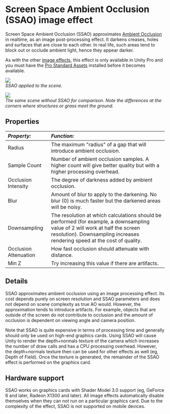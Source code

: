 Screen Space Ambient Occlusion (SSAO) image effect
==================================================


<span class=keyword>Screen Space Ambient Occlusion (SSAO)</span> approximates [Ambient Occlusion](http://en.wikipedia.org/wiki/Ambient_occlusion.md) in realtime, as an image post-processing effect. It darkens creases, holes and surfaces that are close to each other. In real life, such areas tend to block out or <span class=component>occlude</span> ambient light, hence they appear darker.

As with the other [image effects](comp-ImageEffects.md), this effect is only available in Unity Pro and you must have the [Pro Standard Assets](HOWTO-InstallStandardAssets.md) installed before it becomes available.


![](http://docwiki.hq.unity3d.com/uploads/Main/FxSSAO.png)  
_SSAO applied to the scene._


![](http://docwiki.hq.unity3d.com/uploads/Main/FxNoSSAO.png)  
_The same scene without SSAO for comparison. Note the differences at the corners where structures or grass meet the ground._

Properties
----------



|**_Property:_** |**_Function:_** |
|:---|:---|
|<span class=component>Radius</span> |The maximum "radius" of a gap that will introduce ambient occlusion.|
|<span class=component>Sample Count</span> |Number of ambient occlusion samples. A higher count will give better quality but with a higher processing overhead.|
|<span class=component>Occlusion Intensity</span> |The degree of darkness added by ambient occlusion.|
|<span class=component>Blur</span> |Amount of blur to apply to the darkening. No blur (0) is much faster but the darkened areas will be noisy. |
|<span class=component>Downsampling</span> |The resolution at which calculations should be performed (for example, a downsampling value of 2 will work at half the screen resolution). Downsampling increases rendering speed at the cost of quality.|
|<span class=component>Occlusion Attenuation</span> |How fast occlusion should attenuate with distance. |
|<span class=component>Min Z</span> |Try increasing this value if there are artifacts. |

Details
-------


SSAO approximates ambient occlusion using an image processing effect. Its cost depends purely on screen resolution and SSAO parameters and does not depend on scene complexity as true AO would. However, the approximation tends to introduce artifacts. For example, objects that are outside of the screen do not contribute to occlusion and the amount of occlusion is dependent on viewing angle and camera position.

Note that SSAO is quite expensive in terms of processing time and generally should only be used on high-end graphics cards. Using SSAO will cause Unity to render the depth+normals texture of the camera which increases the number of draw calls and has a CPU processing overhead. However, the depth+normals texture then can be used for other effects as well (eg, Depth of Field). Once the texture is generated, the remainder of the SSAO effect is performed on the graphics card.


Hardware support
----------------


SSAO works on graphics cards with Shader Model 3.0 support (eg, GeForce 6 and later, Radeon X1300 and later).  All image effects automatically disable themselves when they can not run on a particular graphics card. Due to the complexity of the effect, SSAO is not supported on mobile devices.
